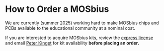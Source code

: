 # How to Order a MOSbius

We are currently (summer 2025) working hard to make MOSbius chips and PCBs available to the educational community at a nominal cost. 

If you are interested to acquire MOSbius kits, review the [express license](https://inventions.techventures.columbia.edu/technologies/mosbius-custom--CU25175) and email [Peter Kinget](mailto:pk171+mosbius@columbia.edu) for kit availability **before placing an order.** 